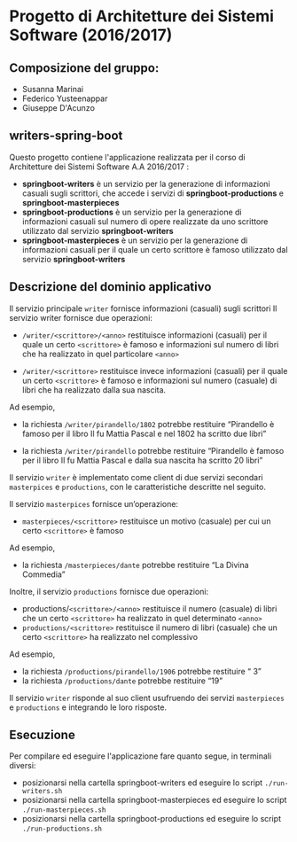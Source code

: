 # Progetto di Architetture dei Sistemi Software (2016/2017)

## Composizione del gruppo:
* Susanna Marinai
* Federico Yusteenappar
* Giuseppe D'Acunzo

## writers-spring-boot
Questo progetto contiene l'applicazione realizzata per il corso di Architetture dei Sistemi Software A.A 2016/2017 :
* **springboot-writers** è un servizio per la generazione di informazioni casuali sugli scrittori, che accede i servizi di **springboot-productions** e **springboot-masterpieces**
* **springboot-productions** è un servizio per la generazione di informazioni casuali sul numero di opere realizzate da uno scrittore utilizzato dal servizio **springboot-writers**
* **springboot-masterpieces** è un servizio per la generazione di informazioni casuali per il quale un certo scrittore è famoso utilizzato dal servizio **springboot-writers**

## Descrizione del dominio applicativo
Il servizio principale `writer` fornisce informazioni (casuali) sugli scrittori
Il servizio writer fornisce due operazioni:
* `/writer/<scrittore>/<anno>` restituisce informazioni (casuali) per il quale un certo `<scrittore>` è
famoso e informazioni sul numero di libri che ha realizzato in quel particolare `<anno>`

* `/writer/<scrittore>` restituisce invece informazioni (casuali) per il quale un certo `<scrittore>` è
famoso e informazioni sul numero (casuale) di libri che ha realizzato dalla sua nascita.

Ad esempio,
* la richiesta `/writer/pirandello/1802` potrebbe restituire “Pirandello è famoso per il libro Il fu
Mattia Pascal e nel 1802 ha scritto due libri”

* la richiesta `/writer/pirandello` potrebbe restituire “Pirandello è famoso per il libro Il fu Mattia Pascal e dalla sua nascita ha scritto 20 libri”

Il servizio `writer` è implementato come client di due servizi secondari `masterpices` e `productions`, con le caratteristiche
descritte nel seguito.

Il servizio `masterpices` fornisce un’operazione:
* `masterpieces/<scrittore>` restituisce un motivo (casuale) per cui un certo `<scrittore>` è famoso

Ad esempio,
* la richiesta `/masterpieces/dante` potrebbe restituire “La Divina Commedia”

Inoltre, il servizio `productions` fornisce due operazioni:

* productions/`<scrittore>/<anno>` restituisce il numero (casuale) di libri che un certo `<scrittore>` ha
realizzato in quel determinato `<anno>`
* `productions/<scrittore>` restituisce il numero di libri (casuale) che un certo `<scrittore>` ha realizzato nel complessivo

Ad esempio,
* la richiesta `/productions/pirandello/1906` potrebbe restituire “ 3”
* la richiesta `/productions/dante` potrebbe restituire “19”

Il servizio `writer` risponde al suo client usufruendo dei servizi `masterpieces` e `productions` e integrando le loro risposte.

## Esecuzione
Per compilare ed eseguire l'applicazione fare quanto segue, in terminali diversi:
* posizionarsi nella cartella springboot-writers ed eseguire lo script `./run-writers.sh` 
* posizionarsi nella cartella springboot-masterpieces ed eseguire lo script `./run-masterpieces.sh` 
* posizionarsi nella cartella springboot-productions ed eseguire lo script `./run-productions.sh` 
